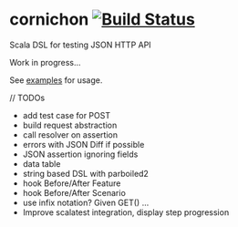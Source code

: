 cornichon [![Build Status](https://travis-ci.org/agourlay/cornichon.png?branch=master)](https://travis-ci.org/agourlay/cornichon)
=========

Scala DSL for testing JSON HTTP API

Work in progress...

See [examples](https://github.com/agourlay/cornichon/blob/master/src/test/scala/com/github/agourlay/cornichon/examples) for usage.

// TODOs
- add test case for POST
- build request abstraction
- call resolver on assertion
- errors with JSON Diff if possible
- JSON assertion ignoring fields
- data table
- string based DSL with parboiled2
- hook Before/After Feature
- hook Before/After Scenario
- use infix notation? Given GET() ...
- Improve scalatest integration, display step progression